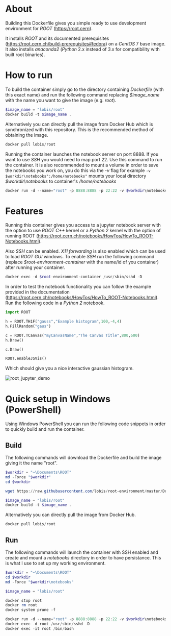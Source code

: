 # About

Building this Dockerfile gives you simple ready to use development environment for _ROOT_ (https://root.cern).

It installs _ROOT_ and its documented prerequisites (https://root.cern.ch/build-prerequisites#fedora) on a _CentOS_ 7 base image. It also installs _anaconda2_ (_Python_ 2.x instead of 3.x for compatibility with built root binaries).

# How to run

To build the container simply go to the directory containing _Dockerfile_ (with this exact name) and run the following command replacing _$image_name_ with the name you want to give the image (e.g. _root_).
```powershell
$image_name = "lobis/root"
docker build -t $image_name .
```

Alternatively you can directly pull the image from Docker Hub which is synchronized with this repository. This is the recommended method of obtaining the image.
```powershell
docker pull lobis/root
```

Running the container launches the notebook server on port 8888. If you want to use _SSH_ you would need to map port 22. Use this command to run the container. It is also recommended to mount a volume in order to save the notebooks you work on, you do this via the _-v_ flag for example ```-v $workdir\notebooks":/home/notebooks"``` mounts your local directory _$workdir\notebooks_ to container's _/home/notebooks_
```powershell
docker run -d --name="root" -p 8888:8888 -p 22:22 -v $workdir\notebooks":/home/notebooks" $image_name
```
# Features

Running this container gives you access to a jupyter notebook server with the option to use _ROOT_ _C++_ kernel or a _Python 2_ kernel with the option of running ROOT (https://root.cern.ch/notebooks/HowTos/HowTo_ROOT-Notebooks.html).

Also _SSH_ can be enabled. _X11 forwarding_ is also enabled which can be used to load _ROOT GUI_ windows. To enable _SSH_ run the following command (replace _$root-environment-container_ with the name/id of you container) after running your container.
```powershell
docker exec -d $root-environment-container /usr/sbin/sshd -D
```
In order to test the notebook functionality you can follow the example provided in the documentation (https://root.cern.ch/notebooks/HowTos/HowTo_ROOT-Notebooks.html). Run the following code in a _Python 2_ notebook.

```python
import ROOT

h = ROOT.TH1F("gauss","Example histogram",100,-4,4)
h.FillRandom("gaus")

c = ROOT.TCanvas("myCanvasName","The Canvas Title",800,600)
h.Draw()

c.Draw()

ROOT.enableJSVis()
```

Which should give you a nice interactive gaussian histogram.

![root_jupyter_demo](https://user-images.githubusercontent.com/35803280/52700368-136cf700-2f78-11e9-9e51-c54ff36c544f.gif)

# Quick setup in Windows (PowerShell)

Using Windows PowerShell you can run the following code snippets in order to quickly build and run the container.

## Build

The following commands will download the Dockerfile and build the image giving it the name "root".

```powershell
$workdir = "~\Documents\ROOT"
md -Force "$workdir"
cd $workdir

wget https://raw.githubusercontent.com/lobis/root-environment/master/Dockerfile -outfile Dockerfile

$image_name = "lobis/root"
docker build -t $image_name .
```

Alternatively you can directly pull the image from Docker Hub.
```powershell
docker pull lobis/root
```

## Run

The following commands will launch the container with SSH enabled and create and mount a _notebooks_ directory in order to have persistance. This is what I use to set up my working environment.

```powershell
$workdir = "~\Documents\ROOT"
cd $workdir
md -Force "$workdir\notebooks"

$image_name = "lobis/root"

docker stop root
docker rm root
docker system prune -f

docker run -d --name="root" -p 8888:8888 -p 22:22 -v $workdir\notebooks":/home/notebooks" $image_name
docker exec -d root /usr/sbin/sshd -D
docker exec -it root /bin/bash
```
